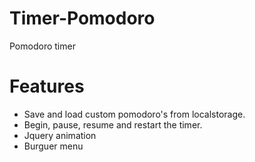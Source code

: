 # Timer-Pomodoro
Pomodoro timer  

# Features
- Save and load custom pomodoro's from localstorage.
- Begin, pause, resume and restart the timer.
- Jquery animation
- Burguer menu
